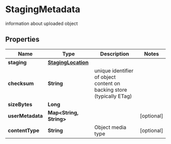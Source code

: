 

# StagingMetadata

information about uploaded object

## Properties

Name | Type | Description | Notes
------------ | ------------- | ------------- | -------------
**staging** | [**StagingLocation**](StagingLocation.md) |  | 
**checksum** | **String** | unique identifier of object content on backing store (typically ETag) | 
**sizeBytes** | **Long** |  | 
**userMetadata** | **Map&lt;String, String&gt;** |  |  [optional]
**contentType** | **String** | Object media type |  [optional]



